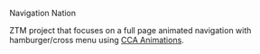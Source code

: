 Navigation Nation

ZTM project that focuses on a full page animated navigation with hamburger/cross menu using [CCA Animations](https://developer.mozilla.org/en-US/docs/Web/CSS/animation).
